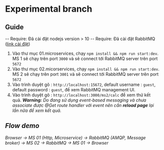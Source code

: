 # Experimental branch
## Guide
-- Require: Đã cài đặt nodejs version > 10
-- Require: Đã cài đặt RabbitMQ ([link cài đặt](https://www.rabbitmq.com/download.html))
1. Vào thư mục 01.microservices, chạy `npm install && npm run start:dev`. MS 1 sẽ chạy trên port `3000` và sẽ connect tới RabbitMQ server trên port `5672`
2. Vào thư mục 02.micorservices, chạy `npm install && npm run start:dev`. MS 2 sẽ chạy trên port `3001` và sẽ connect tới RabbitMQ server trên port `5672`
3. Vào trình duyệt gõ : `http://localhost:15672`, default username : `guest`, default password : `guest`, để xem RabbitMQ management UI.
4. Vào trình duyệt gõ : `http://localhost:3000/ms2/calc` để xem thử kết quả. <em>**Warning:** Do đang sử dụng event-based messaging và chưa associate được @Get route handler với event nên cần **reload page** lại lần nữa để xem kết quả.<em>

## Flow demo
Browser -> MS 01 (Http, Microservice) -> RabbitMQ (AMQP, Message broker) -> MS 02 -> RabbitMQ -> MS 01 -> Browser
